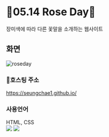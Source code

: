 # 🥀05.14 Rose Day🥀
장미색에 따라 다른 꽃말을 소개하는 웹사이트
## 화면
 ![roseday](https://user-images.githubusercontent.com/80873640/161426235-3c220d36-d709-4d39-bfb4-29a76fdfa312.PNG)

### 🔗호스팅 주소
https://seungchae1.github.io/

### 사용언어
HTML, CSS <br>
<img src="https://img.shields.io/badge/HTML5-E34F26?style=flat-square&logo=HTML5&logoColor=white"/>
<img src="https://img.shields.io/badge/CSS3-1572B6?style=flat-square&logo=CSS3&logoColor=white"/>

